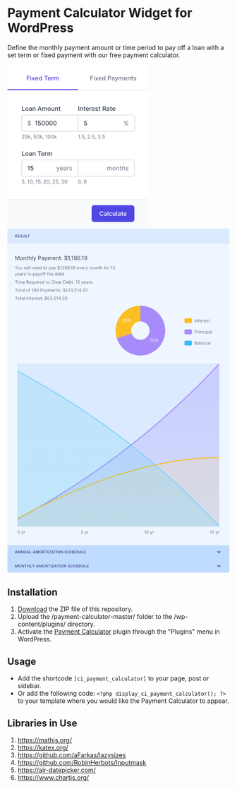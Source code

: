 # Payment Calculator Widget for WordPress

Define the monthly payment amount or time period to pay off a loan with a set term or fixed payment with our free payment calculator.

![Payment Calculator Input Form](/assets/images/screenshot-1.png "Payment Calculator Input Form")
![Payment Calculator Calculation Results](/assets/images/screenshot-2.png "Payment Calculator Calculation Results")

## Installation

1. [Download](https://github.com/pub-calculator-io/payment-calculator/archive/refs/heads/master.zip) the ZIP file of this repository.
2. Upload the /payment-calculator-master/ folder to the /wp-content/plugins/ directory.
3. Activate the [Payment Calculator](https://www.calculator.io/payment-calculator/ "Payment Calculator Homepage") plugin through the "Plugins" menu in WordPress.

## Usage
* Add the shortcode `[ci_payment_calculator]` to your page, post or sidebar.
* Or add the following code: `<?php display_ci_payment_calculator(); ?>` to your template where you would like the Payment Calculator to appear.

## Libraries in Use
1. https://mathjs.org/
2. https://katex.org/
3. https://github.com/aFarkas/lazysizes
4. https://github.com/RobinHerbots/Inputmask
5. https://air-datepicker.com/
6. https://www.chartjs.org/
